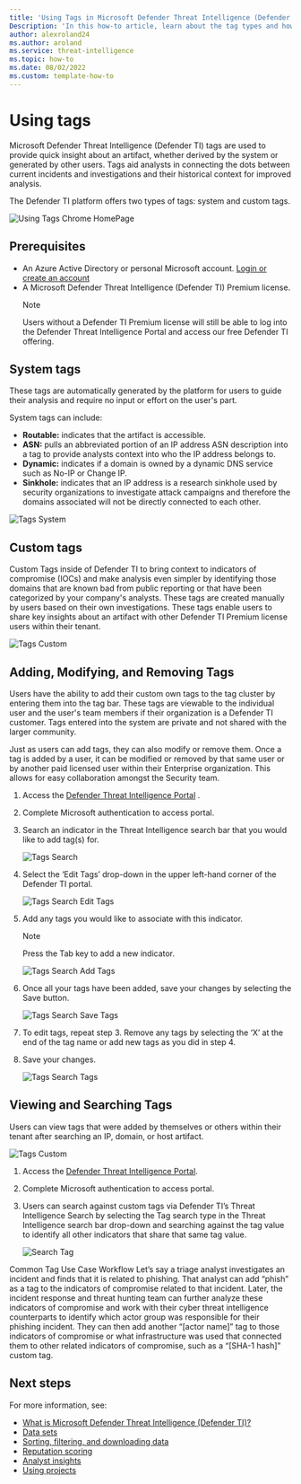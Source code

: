 ```yaml
--- 
title: 'Using Tags in Microsoft Defender Threat Intelligence (Defender TI)'
Description: 'In this how-to article, learn about the tag types and how to add, modify, delete and search custom tags in Microsoft Defender Threat Intelligence (Defender TI).'
author: alexroland24
ms.author: aroland
ms.service: threat-intelligence 
ms.topic: how-to 
ms.date: 08/02/2022
ms.custom: template-how-to 
---
```


# Using tags
Microsoft Defender Threat Intelligence (Defender TI) tags are used to provide quick insight about an artifact, whether derived by the system or generated by other users. Tags aid analysts in connecting the dots between current incidents and investigations and their historical context for improved analysis.

The Defender TI platform offers two types of tags: system and custom tags.

![Using Tags Chrome HomePage](media/UsingTagsChromeHomePage.png)

## Prerequisites

- An Azure Active Directory or personal Microsoft account. [Login or create an account](https://signup.microsoft.com/)
- A Microsoft Defender Threat Intelligence (Defender TI) Premium license.
    > [!NOTE]
    > Users without a Defender TI Premium license will still be able to log into the Defender Threat Intelligence Portal and access our free Defender TI offering.

## System tags

These tags are automatically generated by the platform for users to guide their analysis and require no input or effort on the user's part.

System tags can include:

- **Routable:** indicates that the artifact is accessible.
- **ASN:** pulls an abbreviated portion of an IP address ASN description into a tag to provide analysts context into who the IP address belongs to.
- **Dynamic:** indicates if a domain is owned by a dynamic DNS service such as No-IP or Change IP.
- **Sinkhole:** indicates that an IP address is a research sinkhole used by security organizations to investigate attack campaigns and therefore the domains associated will not be directly connected to each other.

![Tags System](media/tagsSystem.png)

## Custom tags

Custom Tags inside of Defender TI to bring context to indicators of compromise (IOCs) and make analysis even simpler by identifying those domains that are known bad from public reporting or that have been categorized by your company's analysts. These tags are created manually by users based on their own investigations. These tags enable users to share key insights about an artifact with other Defender TI Premium license users within their tenant.

![Tags Custom](media/tagsCustom.png)

## Adding, Modifying, and Removing Tags

Users have the ability to add their custom own tags to the tag cluster by entering them into the tag bar. These tags are viewable to the individual user and the user's team members if their organization is a Defender TI customer. Tags entered into the system are private and not shared with the larger community.

Just as users can add tags, they can also modify or remove them. Once a tag is added by a user, it can be modified or removed by that same user or by another paid licensed user within their Enterprise organization. This allows for easy collaboration amongst the Security team.

1. Access the [Defender Threat Intelligence Portal](https://ti.defender.microsoft.com/) .
2. Complete Microsoft authentication to access portal.
3. Search an indicator in the Threat Intelligence search bar that you would like to add tag(s) for.

    ![Tags Search](media/tagsSearch.png)

4. Select the ‘Edit Tags’ drop-down in the upper left-hand corner of the Defender TI portal.

    ![Tags Search Edit Tags](media/tagsSearchEditTags.png)

5. Add any tags you would like to associate with this indicator.

    > [!Note]
    > Press the Tab key to add a new indicator.

    ![Tags Search Add Tags](media/tagsSearchAddTags.png)

6. Once all your tags have been added, save your changes by selecting the Save button.

    ![Tags Search Save Tags](media/tagsSearchSaveTags.png)

7. To edit tags, repeat step 3. Remove any tags by selecting the ‘X’ at the end of the tag name or add new tags as you did in step 4.

8. Save your changes.

    ![Tags Search Tags](media/tagsSearchTags.png)

## Viewing and Searching Tags

Users can view tags that were added by themselves or others within their tenant after searching an IP, domain, or host artifact.

![Tags Custom](media/tagsCustom.png)

1. Access the [Defender Threat Intelligence Portal](https://ti.defender.microsoft.com/).
2. Complete Microsoft authentication to access portal.
3. Users can search against custom tags via Defender TI’s Threat Intelligence Search by selecting the Tag search type in the Threat Intelligence search bar drop-down and searching against the tag value to identify all other indicators that share that same tag value.

    ![Search Tag](media/searchTag.png)

Common Tag Use Case Workflow
Let’s say a triage analyst investigates an incident and finds that it is related to phishing. That analyst can add “phish” as a tag to the indicators of compromise related to that incident. Later, the incident response and threat hunting team can further analyze these indicators of compromise and work with their cyber threat intelligence counterparts to identify which actor group was responsible for their phishing incident. They can then add another “[actor name]” tag to those indicators of compromise or what infrastructure was used that connected them to other related indicators of compromise, such as a “[SHA-1 hash]” custom tag.

## Next steps

For more information, see:

- [What is Microsoft Defender Threat Intelligence (Defender TI)?](what-is-microsoft-defender-threat-intelligence-defender-tI.md)
- [Data sets](data-sets.md)
- [Sorting, filtering, and downloading data](sorting-filtering-and-downloading-data.md)
- [Reputation scoring](reputation-scoring.md)
- [Analyst insights](analyst-insights.md)
- [Using projects](using-projects.md)